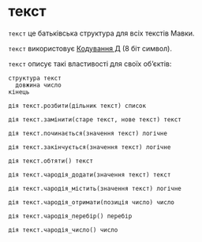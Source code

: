 # текст

`текст` <keyword>це</keyword> батьківська <keyword>структура</keyword> для всіх текстів <subject>Мавки</subject>.

`текст` використовує [Кодування Д](https://кдб.укр/документи/КД.html) (8 біт символ).

`текст` описує такі властивості для своїх обʼєктів:

```мавка
структура текст
  довжина число
кінець
```

```мавка
дія текст.розбити(дільник текст) список
```

```мавка
дія текст.замінити(старе текст, нове текст) текст
```

```мавка
дія текст.починається(значення текст) логічне
```

```мавка
дія текст.закінчується(значення текст) логічне
```

```мавка
дія текст.обтяти() текст
```

```мавка
дія текст.чародія_додати(значення текст) текст
```

```мавка
дія текст.чародія_містить(значення текст) логічне
```

```мавка
дія текст.чародія_отримати(позиція число) число
```

```мавка
дія текст.чародія_перебір() перебір
```

```мавка
дія текст.чародія_число() число
```